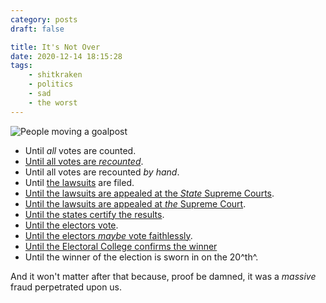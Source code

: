 ```yaml
---
category: posts
draft: false

title: It's Not Over
date: 2020-12-14 18:15:28
tags:
    - shitkraken
    - politics
    - sad
    - the worst
---
```


![People moving a goalpost](/misc/g/goalpost-moving.jpg)

* Until _all_ votes are counted.
* [Until all votes are _recounted_](https://thehill.com/homenews/campaign/529028-georgia-secretary-of-state-says-he-will-recertify-election-results-after).
* Until all votes are recounted _by hand_.
* Until [the lawsuits](/posts/ac575166772052fc918f0fd134993bbb) are filed.
* [Until the lawsuits are appealed at the _State_ Supreme Courts](https://abcnews.go.com/Politics/wireStory/wisconsin-supreme-court-tosses-trump-election-lawsuit-74717684).
* [Until the lawsuits are appealed at _the_ Supreme Court](https://www.nytimes.com/2020/12/11/us/politics/supreme-court-election-texas.html).
* [Until the states certify the results](https://www.cnn.com/2020/12/09/politics/2020-election-results-certified/index.html).
* [Until the electors vote](https://apnews.com/article/joe-biden-social-affairs-elections-ap-news-alert-electoral-college-9f7c5bbc89077e7cf52ae572de9bd18d).
* [Until the electors _maybe_ vote faithlessly](https://twitter.com/nytimes/status/1338615480832172033/photo/1).
* [Until the Electoral College confirms the winner](https://www.cbc.ca/news/world/biden-trump-electoral-college-votes-1.5840102)
* Until the winner of the election is sworn in on the 20^th^.

And it won't matter after that because, proof be damned, it was a _massive_ fraud perpetrated upon us.
